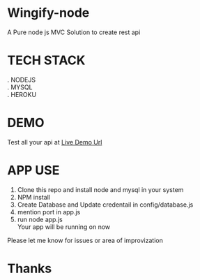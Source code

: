 # Wingify-node

 A Pure node js MVC Solution to create rest api </br>
 
 # TECH STACK
 
  . NODEJS </br>
  . MYSQL </br>
  . HEROKU </br>
 # DEMO
   
   Test all your api at [Live Demo Url](https://frozen-cove-82866.herokuapp.com/)
  # APP USE
  
  1. Clone this repo and install node and mysql in your system </br>
  2. NPM install </br>
  3. Create Database and Update credentail in config/database.js </br>
  4. mention port in app.js</br>
  4. run node app.js </br>
  Your app will be running on now
  
   Please let me know for issues or area of improvization 
  
   # Thanks

 
 
